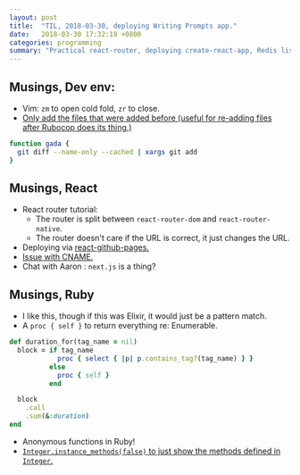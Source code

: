```yaml
---
layout: post
title:  "TIL, 2018-03-30, deploying Writing Prompts app."
date:   2018-03-30 17:32:19 +0800
categories: programming
summary: "Practical react-router, deploying create-react-app, Redis lists."
---
```


## Musings, Dev env:

- Vim: `zm` to open cold fold, `zr` to close.
- [Only add the files that were added before (useful for re-adding files after Rubocop does its thing.)](https://stackoverflow.com/questions/39477305/how-to-readd-added-files-update-staged-files-only-in-git)

``` bash
function gada {
  git diff --name-only --cached | xargs git add
}
```

## Musings, React

- React router tutorial:
  - The router is split between `react-router-dom` and `react-router-native`.
  - The router doesn't care if the URL is correct, it just changes the URL.
- Deploying via [react-github-pages.](https://github.com/gitname/react-gh-pages)
- [Issue with CNAME.](https://github.com/facebook/create-react-app/issues/654)
- Chat with Aaron : `next.js` is a thing?

## Musings, Ruby

- I like this, though if this was Elixir, it would just be a pattern match.
- A `proc { self }` to return everything re: Enumerable.

``` ruby
def duration_for(tag_name = nil)
  block = if tag_name
            proc { select { |p| p.contains_tag?(tag_name) } }
          else
            proc { self }
          end

  block
    .call
    .sum(&:duration)
end
```

- Anonymous functions in Ruby!
- [`Integer.instance_methods(false)` to just show the methods defined in `Integer`.](https://www.ruby-forum.com/topic/193625)
